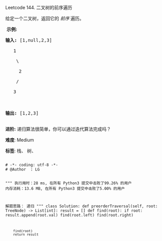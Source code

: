Leetcode 144. 二叉树的前序遍历
<p>给定一个二叉树，返回它的&nbsp;<em>前序&nbsp;</em>遍历。</p>


<p>&nbsp;<strong>示例:</strong></p>



<pre><strong>输入:</strong> [1,null,2,3]  

   1

    \

     2

    /

   3 



<strong>输出:</strong> [1,2,3]

</pre>



<p><strong>进阶:</strong>&nbsp;递归算法很简单，你可以通过迭代算法完成吗？</p>





 **难度**: Medium



 **标签**: 栈、 树、 





<div class="hcb_wrap">
<pre class="prism undefined-numbers lang-python" data-lang="Python"><code>
# -*- coding: utf-8 -*-
# @Author  : LG

"""
执行用时：28 ms, 在所有 Python3 提交中击败了99.26% 的用户
内存消耗：13.6 MB, 在所有 Python3 提交中击败了5.00% 的用户

解题思路：
    递归
"""
class Solution:
    def preorderTraversal(self, root: TreeNode) -> List[int]:
        result = []
        def find(root):
            if root:
                result.append(root.val)
                find(root.left)
                find(root.right)

        find(root)
        return result
</code></pre></div>
